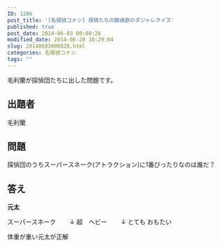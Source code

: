 ```yaml
---
ID: 1286
post_title: '[名探偵コナン] 探偵たちの鎮魂歌のダジャレクイズ'
published: true
post_date: 2014-06-03 00:08:28
modified_date: 2014-06-20 10:29:04
slug: 20140603000828.html
categories: 名探偵コナン
tags: ""
---
```

毛利蘭が探偵団たちに出した問題です。
<!--more-->
<h2>出題者</h2>
毛利蘭

<h2>問題</h2>
探偵団のうちスーパースネーク(アトラクション)に1番ぴったりなのは誰だ？

<h2>答え</h2>
<strong>元太</strong>

スーパースネーク
　　↓
超　ヘビー
　　↓
とても おもたい
 
体重が重い元太が正解
